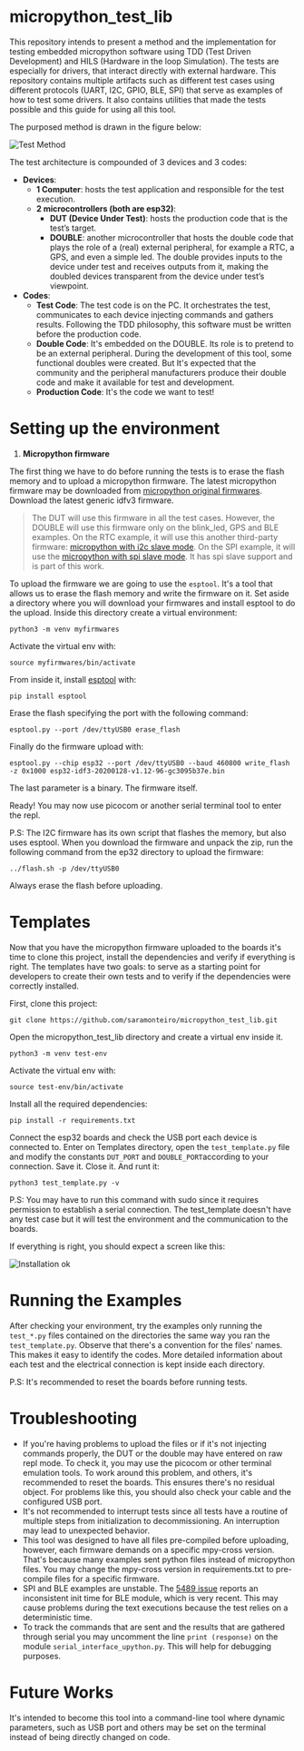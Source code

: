 # micropython_test_lib

This repository intends to present a method and the implementation for testing embedded micropython software using TDD (Test Driven Development) and HILS (Hardware in the loop Simulation). The tests are especially for drivers, that interact directly with external hardware. This repository contains multiple artifacts such as different test cases using different protocols (UART, I2C, GPIO, BLE, SPI) that serve as examples of how to test some drivers. It also contains utilities that made the tests possible and this guide for using all this tool.

The purposed method is drawn in the figure below:

![Test Method](https://github.com/saramonteiro/micropython_test_lib/blob/master/images/method.png)

The test architecture is compounded of 3 devices and
3 codes: 
* **Devices**:
  * **1 Computer**: hosts the test application and responsible for the test execution.
  * **2 microcontrollers (both are esp32)**: 
    * **DUT (Device Under Test)**: hosts the production code that is the test’s target.
    * **DOUBLE**: another microcontroller that hosts the double code that plays the role of a (real) external peripheral, for example a RTC, a GPS, and even a simple led. The double provides inputs to the device under test and receives outputs from it, making the doubled devices transparent from the device under test’s viewpoint.
* **Codes**:
  *  **Test Code**: The test code is on the PC. It orchestrates the test, communicates to each device injecting commands and gathers results. Following the TDD philosophy, this software must be written before the production code. 
  *  **Double Code**: It's embedded on the DOUBLE. Its role is to pretend to be an external peripheral. During the development of this tool, some functional doubles were created. But It's expected that the community and the peripheral manufacturers produce their double code and make it available for test and development. 
  *  **Production Code**: It's the code we want to test!
  
# Setting up the environment

1. **Micropython firmware**
  
  The first thing we have to do before running the tests is to erase the flash memory and to upload a micropython firmware. The latest micropython firmware may be downloaded from [micropython original firmwares](http://micropython.org/download#esp32). Download the latest generic idfv3 firmware.
> The DUT will use this firmware in all the test cases. However, the DOUBLE will use this firmware only on the blink_led, GPS and BLE examples. On the RTC example, it will use this another third-party firmware: [micropython with i2c slave mode](https://github.com/loboris/MicroPython_ESP32_psRAM_LoBo/wiki/firmwares). On the SPI example, it will use the [micropython with spi slave mode](https://github.com/saramonteiro/micropython_test_lib/tree/master/SPI/pre-built-firmware). It has spi slave support and is part of this work.

To upload the firmware we are going to use the `esptool`. It's a tool that allows us to erase the flash memory and write the firmware on it. Set aside a directory where you will download your firmwares and install esptool to do the upload.
Inside this directory create a virtual environment:
``` 
python3 -m venv myfirmwares
``` 
Activate the virtual env with:
``` 
source myfirmwares/bin/activate
``` 
From inside it, install [esptool](https://pypi.org/project/esptool/) with:
``` 
pip install esptool 
``` 
Erase the flash specifying the port with the following command:
``` 
esptool.py --port /dev/ttyUSB0 erase_flash
```
Finally do the firmware upload with:
``` 
esptool.py --chip esp32 --port /dev/ttyUSB0 --baud 460800 write_flash -z 0x1000 esp32-idf3-20200128-v1.12-96-gc3095b37e.bin
```
The last parameter is a binary. The firmware itself.

Ready! You may now use picocom or another serial terminal tool to enter the repl.

P.S: The I2C firmware has its own script that flashes the memory, but also uses esptool. When you download the firmware and unpack the zip, run the following command from the ep32 directory to upload the firmware: 
``` 
../flash.sh -p /dev/ttyUSB0
``` 
Always erase the flash before uploading.

# Templates

Now that you have the micropython firmware uploaded to the boards it's time to clone this project, install the dependencies and verify if everything is right. The templates have two goals: to serve as a starting point for developers to create their own tests and to verify if the dependencies were correctly installed.

First, clone this project:
``` 
git clone https://github.com/saramonteiro/micropython_test_lib.git
``` 
Open the micropython_test_lib directory and create a virtual env inside it.
``` 
python3 -m venv test-env
``` 
Activate the virtual env with:
``` 
source test-env/bin/activate
``` 
Install all the required dependencies:
``` 
pip install -r requirements.txt
``` 
Connect the esp32 boards and check the USB port each device is connected to. Enter on Templates directory, open the `test_template.py` file and modify the constants `DUT_PORT` and `DOUBLE_PORT`according to your connection. Save it. Close it. And runt it:
``` 
python3 test_template.py -v
``` 
P.S: You may have to run this command with sudo since it requires permission to establish a serial connection. 
The test_template doesn't have any test case but it will test the environment and the communication to the boards.

If everything is right, you should expect a screen like this:

![Installation ok](https://github.com/saramonteiro/micropython_test_lib/blob/master/images/ambiente_ok.png)

# Running the Examples

After checking your environment, try the examples only running the `test_*.py` files contained on the directories the same way you ran the `test_template.py`. Observe that there's a convention for the files' names. This makes it easy to identify the codes.
More detailed information about each test and the electrical connection is kept inside each directory. 

P.S: It's recommended to reset the boards before running tests.

# Troubleshooting

* If you're having problems to upload the files or if it's not injecting commands properly, the DUT or the double may have entered on raw repl mode. To check it, you may use the picocom or other terminal emulation tools. To work around this problem, and others, it's recommended to reset the boards.  This ensures there's no residual object. For problems like this, you should also check your cable and the configured USB port.  
* It's not recommended to interrupt tests since all tests have a routine of multiple steps from initialization to decommissioning. An interruption may lead to unexpected behavior. 
* This tool was designed to have all files pre-compiled before uploading, however, each firmware demands on a specific mpy-cross version. That's because many examples sent python files instead of micropython files. You may change the mpy-cross version in requirements.txt to pre-compile files for a specific firmware.
* SPI and BLE examples are unstable. The [5489 issue](https://github.com/micropython/micropython/issues/5489) reports an inconsistent init time for BLE module, which is very recent. This may cause problems during the text executions because the test relies on a deterministic time.   
* To track the commands that are sent and the results that are gathered through serial you may uncomment the line ```print (response)``` on the module ```serial_interface_upython.py```. This will help for debugging purposes.

# Future Works

It's intended to become this tool into a command-line tool where dynamic parameters, such as USB port and others may be set on the terminal instead of being directly changed on code.  
